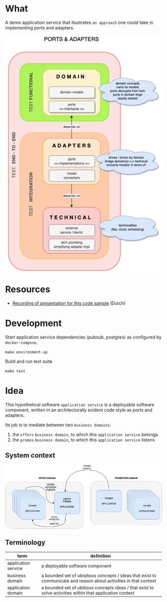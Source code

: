 # What
A demo application service that illustrates `an approach` one could take in implementing ports and adapters.

![ports and adapters](/docs/ports-and-adapters.drawio.png)

# Resources
* [Recording of presentation for this code sample](https://www.youtube.com/watch?v=yGBrUkFgIF4) (Dutch)

# Development
Start application service dependencies (pubsub, postgres) as configured by `docker-compose`.
```shell
make environment-up
```

Build and run test suite
```shell
make test
```

# Idea
This hypothetical software `application service` is a deployable software component, written in an architecturally
evident code style as ports and adapters.

Its job is to mediate between two `business domains`:
1) the `offers` `business domain`, to which this `application service` belongs
2) the `promos` `business domain`, to which this `application service` listens

## System context
![context diagram](/docs/offer-promo-diagram.drawio.png)

## Terminology
| term                | definition                                                                                                        |
|---------------------|-------------------------------------------------------------------------------------------------------------------|
| application service | a deployable software component                                                                                   |
| business domain     | a bounded set of ubiqitous concepts / ideas that exist to communicate and reason about activities in that context |
| application domain  | a bounded set of ubitious concepts ideas / that exist to solve activities within that application context         |
